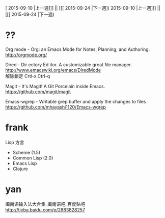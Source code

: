 [ 2015-09-10 |上一週]]] || [[[ 2015-09-24 |下一週]( 2015-09-10 |上一週]]] || [[[ 2015-09-24 |下一週)



# ??

Org mode - Org: an Emacs Mode for Notes, Planning, and Authoring.
<http://orgmode.org/>  

Dired - Dir ectory Ed itor. A customizable great file manager.
<http://www.emacswiki.org/emacs/DiredMode>  
解除鎖定 Crtl-x Ctrl-q

Magit - It's Magit! A Git Porcelain inside Emacs. 
<https://github.com/magit/magit>  

Emacs-wgrep - Writable grep buffer and apply the changes to files
<https://github.com/mhayashi1120/Emacs-wgrep>  

# frank

Lisp 方言
* Scheme (1.5)
* Common Lisp (2.0)
* Emacs Lisp
* Clojure

# yan

闽南语输入法大合集_闽南语吧_百度贴吧
<http://tieba.baidu.com/p/2883828257>  